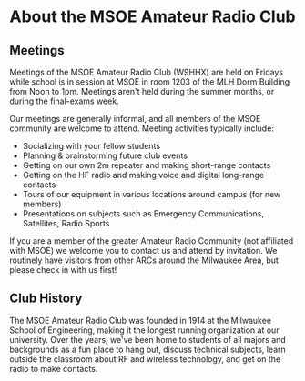 # About the MSOE Amateur Radio Club

## Meetings

Meetings of the MSOE Amateur Radio Club (W9HHX) are held on Fridays while school is in session at MSOE in room 1203 of the MLH Dorm Building from Noon to 1pm. Meetings aren't held during the summer months, or during the final-exams week.

Our meetings are generally informal, and all members of the MSOE community are welcome to attend. Meeting activities typically include:

- Socializing with your fellow students
- Planning & brainstorming future club events
- Getting on our own 2m repeater and making short-range contacts
- Getting on the HF radio and making voice and digital long-range contacts
- Tours of our equipment in various locations around campus (for new members)
- Presentations on subjects such as Emergency Communications, Satellites, Radio Sports

If you are a member of the greater Amateur Radio Community (not affiliated with MSOE) we welcome you to contact us and attend by invitation. We routinely have visitors from other ARCs around the Milwaukee Area, but please check in with us first!



## Club History

The MSOE Amateur Radio Club was founded in 1914 at the Milwaukee School of Engineering, making it the longest running organization at our university. Over the years, we've been home to students of all majors and backgrounds as a fun place to hang out, discuss technical subjects, learn outside the classroom about RF and wireless technology, and get on the radio to make contacts.

